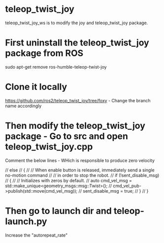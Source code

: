 # teleop_twist_joy
teleop_twist_joy_ws is to modify the joy and teleop_twist_joy package.

# First uninstall the teleop_twist_joy package from ROS
 sudo apt-get remove ros-humble-teleop-twist-joy

# Clone it locally
https://github.com/ros2/teleop_twist_joy/tree/foxy - Change the branch name accordingly

# Then modify the teleop_twist_joy package - Go to src and open teleop_twist_joy.cpp 

Comment the below lines - WHich is responsible to produce zero velocity

  // else
  // {
  //   // When enable button is released, immediately send a single no-motion command
  //   // in order to stop the robot.
  //   if (!sent_disable_msg)
  //   {
  //     // Initializes with zeros by default.
  //     auto cmd_vel_msg = std::make_unique<geometry_msgs::msg::Twist>();
  //     cmd_vel_pub->publish(std::move(cmd_vel_msg));
  //     sent_disable_msg = true;
  //   }
  // }

  # Then go to launch dir and teleop-launch.py

  Increase the "autorepeat_rate"


